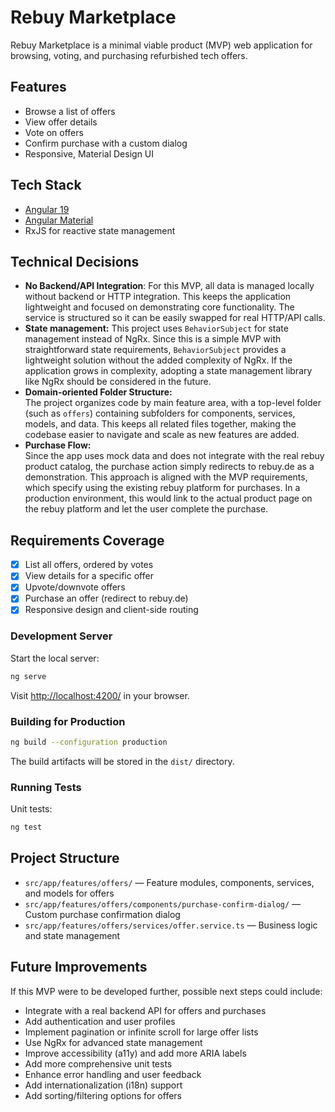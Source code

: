 # Rebuy Marketplace

Rebuy Marketplace is a minimal viable product (MVP) web application for browsing, voting, and purchasing refurbished tech offers.

## Features

- Browse a list of offers
- View offer details
- Vote on offers
- Confirm purchase with a custom dialog
- Responsive, Material Design UI

## Tech Stack

- [Angular 19](https://angular.dev/)
- [Angular Material](https://material.angular.io/)
- RxJS for reactive state management

## Technical Decisions
- **No Backend/API Integration**: For this MVP, all data is managed locally without backend or HTTP integration. This keeps the application lightweight and focused on demonstrating core functionality. The service is structured so it can be easily swapped for real HTTP/API calls.
- **State management:**  This project uses `BehaviorSubject` for state management instead of NgRx. Since this is a simple MVP with straightforward state requirements, `BehaviorSubject` provides a lightweight solution without the added complexity of NgRx. If the application grows in complexity, adopting a state management library like NgRx should be considered in the future.
- **Domain-oriented Folder Structure:**  
  The project organizes code by main feature area, with a top-level folder (such as `offers`) containing subfolders for components, services, models, and data. This keeps all related files together, making the codebase easier to navigate and scale as new features are added.
- **Purchase Flow:**  
  Since the app uses mock data and does not integrate with the real rebuy product catalog, the purchase action simply redirects to rebuy.de as a demonstration. This approach is aligned with the MVP requirements, which specify using the existing rebuy platform for purchases. In a production environment, this would link to the actual product page on the rebuy platform and let the user complete the purchase.

## Requirements Coverage

- [x] List all offers, ordered by votes
- [x] View details for a specific offer
- [x] Upvote/downvote offers
- [x] Purchase an offer (redirect to rebuy.de)
- [x] Responsive design and client-side routing

### Development Server
Start the local server:

```bash
ng serve
```
Visit [http://localhost:4200/](http://localhost:4200/) in your browser.

### Building for Production

```bash
ng build --configuration production
```
The build artifacts will be stored in the `dist/` directory.

### Running Tests

Unit tests:
```bash
ng test
```

## Project Structure

- `src/app/features/offers/` — Feature modules, components, services, and models for offers
- `src/app/features/offers/components/purchase-confirm-dialog/` — Custom purchase confirmation dialog
- `src/app/features/offers/services/offer.service.ts` — Business logic and state management

## Future Improvements


If this MVP were to be developed further, possible next steps could include:

- Integrate with a real backend API for offers and purchases
- Add authentication and user profiles
- Implement pagination or infinite scroll for large offer lists
- Use NgRx for advanced state management
- Improve accessibility (a11y) and add more ARIA labels
- Add more comprehensive unit tests
- Enhance error handling and user feedback
- Add internationalization (i18n) support
- Add sorting/filtering options for offers
